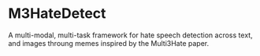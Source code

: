 # M3HateDetect
A multi-modal, multi-task framework for hate speech detection across text, and images throung memes inspired by the Multi3Hate paper.
